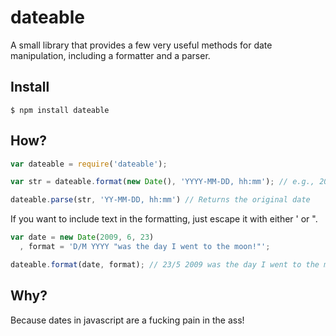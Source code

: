 # dateable
A small library that provides a few very useful methods for date manipulation, including a formatter and a parser.

## Install
	$ npm install dateable
	
## How?
```javascript
var dateable = require('dateable');

var str = dateable.format(new Date(), 'YYYY-MM-DD, hh:mm'); // e.g., 2012-03-24, 22:10

dateable.parse(str, 'YY-MM-DD, hh:mm') // Returns the original date
```

If you want to include text in the formatting, just escape it with either ' or ".

```javascript
var date = new Date(2009, 6, 23)
  , format = 'D/M YYYY "was the day I went to the moon!"';

dateable.format(date, format); // 23/5 2009 was the day I went to the moon!
```
## Why?
Because dates in javascript are a fucking pain in the ass!